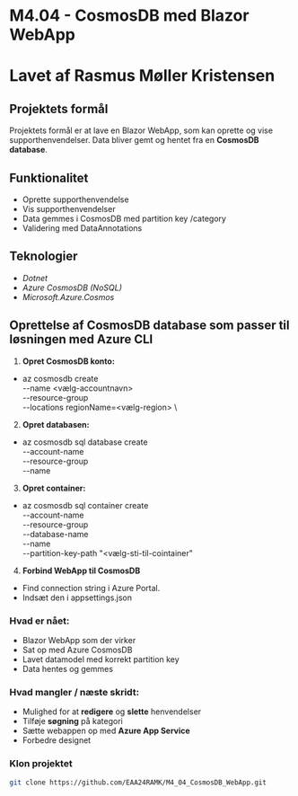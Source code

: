 # M4.04 - CosmosDB med Blazor WebApp
# Lavet af Rasmus Møller Kristensen

## Projektets formål
Projektets formål er at lave en Blazor WebApp, som kan oprette og vise 
supporthenvendelser. Data bliver gemt og hentet fra en **CosmosDB database**.

## Funktionalitet
- Oprette supporthenvendelse
- Vis supporthenvendelser
- Data gemmes i CosmosDB med partition key /category
- Validering med DataAnnotations

## Teknologier
- _Dotnet_
- _Azure CosmosDB (NoSQL)_
- _Microsoft.Azure.Cosmos_

## Oprettelse af CosmosDB database som passer til løsningen med Azure CLI
1. **Opret CosmosDB konto:**
- az cosmosdb create \
  --name <vælg-accountnavn> \
  --resource-group <dit-resource-gruppe-navn> \
  --locations regionName=<vælg-region> \
2. **Opret databasen:**
- az cosmosdb sql database create \
  --account-name <skriv-valgt-accountnavn> \
  --resource-group <dit-resource-group-navn> \
  --name <navngiv-databasen>
3. **Opret container:**
- az cosmosdb sql container create \
  --account-name <dit-accountnavn> \
  --resource-group <dit-resource-group-navn> \
  --database-name <database-navn> \
  --name <navngiv-container> \
  --partition-key-path "<vælg-sti-til-cointainer"
4. **Forbind WebApp til CosmosDB**
- Find connection string i Azure Portal.
- Indsæt den i appsettings.json

### Hvad er nået:
- Blazor WebApp som der virker
- Sat op med Azure CosmosDB
- Lavet datamodel med korrekt partition key
- Data hentes og gemmes

### Hvad mangler / næste skridt:
- Mulighed for at **redigere** og **slette** henvendelser
- Tilføje **søgning** på kategori
- Sætte webappen op med **Azure App Service**
- Forbedre designet

### Klon projektet
```bash
git clone https://github.com/EAA24RAMK/M4_04_CosmosDB_WebApp.git

